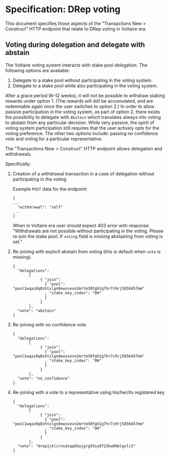 # Specification: DRep voting

This document specifies those aspects of the "Transactions New > Construct" HTTP endpoint that relate to DRep voting in Voltaire era.

## Voting during delegation and delegate with abstain

The Voltaire voting system interacts with stake pool delegation. The following options are available:
1. Delegate to a stake pool without participating in the voting system.
2. Delegate to a stake pool while also participating in the voting system.

After a grace period (6–12 weeks), it will not be possible to withdraw staking rewards under option 1. (The rewards will still be accumulated, and are redeemable again once the user switches to option 2.)
In order to allow passive participation in the voting system, as part of option 2, there exists the possibility to delegate with `Abstain` which translates always into voting to abstain from any particular decision. While very passive, the spirit of voting system participation still requires that the user actively opts for the voting preference. The other two options include: passing no confidence vote and voting for a particular representative.

The "Transactions New > Construct" HTTP endpoint allows delegation and withdrawals.

Specifically:

1. Creation of a withdrawal transaction in a case of delegation without participating in the voting.

    Example `POST` data for the endpoint:

    ```
    {
    ...
      "withdrawal": "self"
    ...
    }
    ```
    When in Voltaire era user should expect 403 error with response: "Withdrawals are not possible without participating in the voting. Please re-join the stake pool. If `voting` field is missing abstaining from voting is set."

2. Re-joining with explicit abstain from voting (this is default when `vote` is missing).

    ```
    {
      "delegations":
           [
                { "join":
                  { "pool": "pool1wqaz0q0zhtxlgn0ewssevn2mrtm30fgh2g7hr7z9rj5856457mm"
                  , "stake_key_index": "0H"
                  }
                }
           ],
      "vote": "abstain"
    }
    ```

3. Re-joining with no confidence vote.

    ```
    {
      "delegations":
           [
                { "join":
                  { "pool": "pool1wqaz0q0zhtxlgn0ewssevn2mrtm30fgh2g7hr7z9rj5856457mm"
                  , "stake_key_index": "0H"
                  }
                }
           ],
      "vote": "no_confidence"
    }
    ```

4. Re-joining with a vote to a representative using his/her/its registered key

    ```
    {
      "delegations":
           [
                { "join":
                  { "pool": "pool1wqaz0q0zhtxlgn0ewssevn2mrtm30fgh2g7hr7z9rj5856457mm"
                  , "stake_key_index": "0H"
                  }
                }
           ],
      "vote": "drep1jklcrnsdzqp65wjgrg55sy9723kw09mlgvlc3"
    }
    ```
